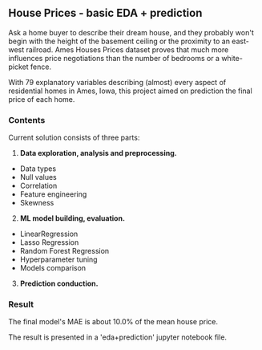 ## House Prices - basic EDA + prediction

Ask a home buyer to describe their dream house, and they probably won't begin with the height of the basement ceiling or the proximity to an east-west railroad. Ames Houses Prices dataset proves that much more influences price negotiations than the number of bedrooms or a white-picket fence.

With 79 explanatory variables describing (almost) every aspect of residential homes in Ames, Iowa, this project aimed on prediction the final price of each home.


### Contents

Current solution consists of three parts:

1. <b>Data exploration, analysis and preprocessing.</b>
  - Data types
  - Null values
  - Correlation
  - Feature engineering
  - Skewness
  
  
2. <b>ML model building, evaluation.</b>
  - LinearRegression
  - Lasso Regression
  - Random Forest Regression
  - Hyperparameter tuning
  - Models comparison
  
  
3. <b>Prediction conduction.</b>

### Result

The final model's MAE is about 10.0% of the mean house price.

The result is presented in a 'eda+prediction' jupyter notebook file.
